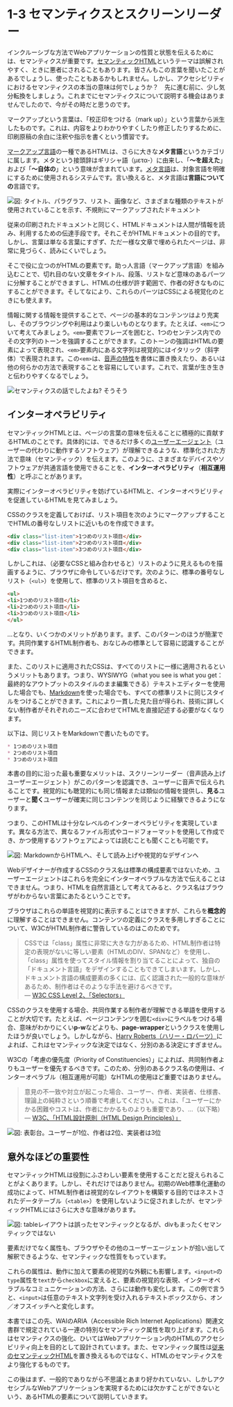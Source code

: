 # 1-3 セマンティクスとスクリーンリーダー
インクルーシブな方法でWebアプリケーションの性質と状態を伝えるためには、セマンティクスが重要です。[セマンティックHTML](http://en.wikipedia.org/wiki/Semantic_HTML)というテーマは誤解されやすく、ときに悪者にされることもあります。皆さんもこの言葉を聞いたことがあるでしょうし、使ったこともあるかもしれません。しかし、アクセシビリティにおけるセマンティクスの本当の意味は何でしょうか？　先に進む前に、少し気分転換をしましょう。これまでにセマンティクスについて説明する機会はありませんでしたので、今がその時だと思うのです。

マークアップという言葉は、「校正印をつける（mark up）」という言葉から派生したものです。これは、内容をよりわかりやすくしたり修正したりするために、印刷原稿の余白に注釈や指示を書くという慣習です。

[マークアップ言語](http://en.wikipedia.org/wiki/Markup_language)の一種であるHTMLは、さらに大きな**メタ言語**というカテゴリに属します。メタという接頭辞はギリシャ語（μετα-）に由来し、「**〜を超えた**」および「**〜自体の**」という意味が含まれています。[メタ言語](http://en.wikipedia.org/wiki/Metalanguage)は、対象言語を明確にするために使用されるシステムです。言い換えると、メタ言語は**言語についての**言語です。

![図: タイトル、パラグラフ、リスト、画像など、さまざまな種類のテキストが使用されていることを示す、不規則にマークアップされたドキュメント](img-1-3_02.png)

従来の印刷されたドキュメントと同じく、HTMLドキュメントは人間が情報を読み、利用するための伝達手段です。それこそがHTMLドキュメントの目的です。しかし、言葉は単なる言葉にすぎず、ただ一様な文章で埋められたページは、非常に見づらく、読みにくいでしょう。

そこで役に立つのがHTMLの要素です。助っ人言語（マークアップ言語）を組み込むことで、切れ目のない文章をタイトル、段落、リストなど意味のあるパーツに分解することができますし、HTMLの仕様が許す範囲で、作者の好きなものにすることができます。そしてなにより、これらのパーツはCSSによる視覚化のときにも使えます。

情報に関する情報を提供することで、ページの基本的なコンテンツはより充実し、そのブラウジングや利用はより楽しいものとなります。たとえば、`<em>`について考えてみましょう。`<em>`要素でフレーズを囲むと、1つのセンテンス内でのその文字列のトーンを強調することができます。このトーンの強調はHTMLの要素によって表現され、`<em>`要素内にある文字列は視覚的にはイタリック（斜字体）で表現されます。この`<em>`は、[音声の特性](https://quote.ucsd.edu/phonoloblog/2006/07/26/phonetics-in-grammar/)を書体に置き換えたり、あるいは他の何らかの方法で表現することを容易にしています。これで、言葉が生き生きと伝わりやすくなるでしょう。

![<em>セマンティクス</em>の話でしたよね? <strong>そうそう<strong>](img-1-3_01.png)

## インターオペラビリティ
セマンティックHTMLとは、ページの言葉の意味を伝えることに積極的に貢献するHTMLのことです。具体的には、できるだけ多くの[ユーザーエージェント](http://www.w3.org/TR/UAAG20/)（ユーザーの代わりに動作するソフトウェア）が理解できるような、標準化された方法で意味（セマンティック）を伝えます。このように、さまざまなデバイスやソフトウェアが共通言語を使用できることを、**インターオペラビリティ**（**相互運用性**）と呼ぶことがあります。

実際にインターオペラビリティを妨げているHTMLと、インターオペラビリティを促進しているHTMLを見てみましょう。

CSSのクラスを定義しておけば、リスト項目を次のようにマークアップすることでHTMLの番号なしリストに近いものを作成できます。

```HTML
<div class="list-item">1つめのリスト項目</div>
<div class="list-item">2つめのリスト項目</div>
<div class="list-item">3つめのリスト項目</div>
```

しかしこれは、（必要なCSSと組み合わせると）リストのように見えるものを描画するように、ブラウザに命令しているだけです。次のように、標準の番号なしリスト（`<ul>`）を使用して、標準のリスト項目を含めると、

```HTML
<ul>
<li>1つめのリスト項目</li>
<li>2つめのリスト項目</li>
<li>3つめのリスト項目</li>
</ul>
```

…となり、いくつかのメリットがあります。まず、このパターンのほうが簡潔です。共同作業するHTML制作者も、おなじみの標準として容易に認識することができます。

また、このリストに適用されたCSSは、すべてのリストに一様に適用されるというメリットもあります。つまり、WYSIWYG（what you see is what you get：最終的なアウトプットのスタイルのまま編集できる）テキストエディターを使用した場合でも、[Markdown](http://daringfireball.net/projects/markdown/)を使った場合でも、すべての標準リストに同じスタイルをつけることができます。これにより一貫した見た目が得られ、技術に詳しくない制作者がそれぞれのニーズに合わせてHTMLを直接記述する必要がなくなります。

以下は、同じリストをMarkdownで書いたものです。

```Markdown
* 1つめのリスト項目
* 2つめのリスト項目
* 3つめのリスト項目
```

本書の目的に沿った最も重要なメリットは、スクリーンリーダー（音声読み上げユーザーエージェント）がこのパターンを認識でき、ユーザーに音声で伝えられることです。視覚的にも聴覚的にも同じ情報または類似の情報を提供し、**見る**ユーザーと**聞く**ユーザーが確実に同じコンテンツを同じように経験できるようになります。

つまり、このHTMLは十分なレベルのインターオペラビリティを実現しています。異なる方法で、異なるファイル形式やコードフォーマットを使用して作成でき、かつ使用するソフトウェアによっては読むことも聞くことも可能です。

![図: MarkdownからHTMLへ、そして読み上げや視覚的なデザインへ](img-1-3_03.png)

Webデザイナーが作成するCSSのクラス名は標準の構成要素ではないため、ユーザーエージェントはこれらを完全にインターオペラブルな方法で伝えることはできません。つまり、HTMLを自然言語として考えてみると、クラス名はブラウザがわからない言葉にあたるということです。

ブラウザはこれらの単語を視覚的に表示することはできますが、これらを**概念的**に理解することはできません。コンテンツの定義にクラスを多用しすぎることについて、W3CがHTML制作者に警告しているのはこのためです。

>CSSでは「class」属性に非常に大きな力があるため、HTML制作者は特定の表現がないに等しい要素（HTMLのDIV、SPANなど）を使用し、「class」属性を使ってスタイル情報を割り当てることによって、独自の「ドキュメント言語」をデザインすることもできてしまいます。しかし、ドキュメント言語の構成要素の多くには、広く認識された一般的な意味があるため、制作者はそのような手法を避けるべきです。  
― [W3C CSS Level 2、「Selectors」](http://www.w3.org/TR/CSS2/selector.html#class-html)

CSSのクラスを使用する場合、共同作業する制作者が理解できる単語を使用することが大切です。たとえば、ページコンテンツを囲む`<div>`にラベルをつける場合、意味がわかりにくい**p-w**などよりも、**page-wrapper**というクラスを使用したほうが良いでしょう。しかしながら、[Harry Roberts（ハリー・ロバーツ）](http://csswizardry.com/2010/08/semantics-and-sensibility/)によれば、これはセマンティックな決定ではなく、分別のある決定にすぎません。

W3Cの「考慮の優先度（Priority of Constituencies）」によれば、共同制作者よりもユーザーを優先するべきです。このため、分別のあるクラス名の使用は、インターオペラブル（相互運用が可能）なHTMLの使用ほど重要ではありません。

>意見の不一致や対立が起こった場合、ユーザー、作者、実装者、仕様書、理論上の純粋さという順番で考慮してください。これは、「ユーザーにかかる困難やコストは、作者にかかるものよりも重要であり、…（以下略）  
― [W3C、「HTML設計原則（HTML Design Principles）」](http://www.w3.org/TR/html-design-principles/#priority-of-constituencies)

![図: 表彰台。ユーザーが1位、作者は2位、実装者は3位](img-1-3_04.png)

## 意外なほどの重要性

セマンティックHTMLは役割にふさわしい要素を使用することだと捉えられることがよくあります。しかし、それだけではありません。初期のWeb標準化運動の成功によって、HTML制作者は視覚的なレイアウトを構築する目的ではネストされたデータテーブル（`<table>`）を使用しないように促されましたが、セマンティックHTMLにはさらに大きな意味があります。

![図: tableレイアウトは誤ったセマンティックとなるが、divもまったくセマンティックではない](img-1-3_05.png)

要素だけでなく属性も、ブラウザやその他のユーザーエージェントが拾い出して解釈できるような、セマンティックな性質をもっています。

これらの属性は、動作に加えて要素の視覚的な外観にも影響します。`<input>`の`type`属性を`text`から`checkbox`に変えると、要素の視覚的な表現、インターオペラブルなコミュニケーションの方法、さらには動作も変化します。この例で言うと、`<input>`は任意のテキスト文字列を受け入れるテキストボックスから、オン／オフスイッチへと変化します。

本書ではこの先、WAIのARIA（Accessible Rich Internet Applications）関連文書群で規定されている一連の特別なセマンティック属性を取り上げます。これらはセマンティクスの強化、ひいてはWebアプリケーション内のHTMLのアクセシビリティ向上を目的として設計されています。また、セマンティック属性は[従来のセマンティックHTML](http://www.456bereastreet.com/archive/200711/posh_plain_old_semantic_html/)を置き換えるものではなく、HTMLのセマンティクスをより強化するものです。

この後はまず、一般的でありながら不思議とあまり好かれていない、しかしアクセシブルなWebアプリケーションを実現するためには欠かすことができないという、あるHTMLの要素について説明していきます。
